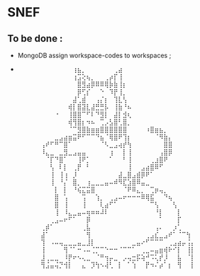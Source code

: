 # SNEF
## To be done :
* MongoDB assign workspace-codes to workspaces ;

* ⠀⠀⠀⠀⠀⠀⠀⠀⠀⠀⠀⠀⢰⣦⡀⠀⠀⠀⠀⠀⠀⢀⣴⠀⠀⠀⠀⠀⠀⠀⠀⠀⠀⠀⠀⠀⠀⠀⠀⠀
⠀⠀⠀⠀⠀⠀⠀⠀⠀⠀⠀⠀⢰⣩⢕⢦⡀⠀⠀⢀⡴⡏⢸⠀⠀⠀⠀⠀⠀⠀⠀⠀⠀⠀⠀⠀⠀⠀⠀⠀
⠀⠀⠀⠀⠀⠀⠀⠀⠀⠀⠀⠀⠀⣿⣻⣴⡿⠿⠿⢿⡷⣷⢸⡆⠀⠀⠀⠀⠀⠀⠀⠀⠀⠀⠀⠀⠀⠀⠀⠀
⠀⠀⠀⠀⠀⠀⠀⠀⠀⠀⠀⠀⠀⡿⢋⡎⠀⠀⠑⠀⠹⡟⢸⡀⠀⠀⠀⠀⠀⠀⠀⠀⠀⠀⠀⠀⠀⠀⠀⠀
⠀⠀⠀⠀⠀⠀⠀⠀⠀⠀⠀⠀⣼⢁⣾⠀⠀⢠⡌⡆⠀⢹⣇⢣⠀⠀⠀⠀⠀⠀⠀⠀⠀⠀⠀⠀⠀⠀⠀⠀
⠀⠀⠀⠀⠀⠀⠀⠀⠀⠀⠀⢾⡇⣿⣽⣇⣼⣛⣛⡧⠀⢸⣷⠘⠦⠀⠀⠀⠀⠀⠀⠀⠀⠀⠀⠀⠀⠀⠀⠀
⠀⠀⠀⠀⠀⠀⠀⠀⠐⠀⠀⢸⣿⣿⠉⠋⠇⠙⣻⡇⠀⣼⡇⣺⢆⠀⠀⠀⠀⠀⠀⠀⠀⠀⠀⠀⠀⠀⠀⠀
⠀⠀⠀⠀⠀⠀⠀⠀⠀⠀⠀⢾⢻⣿⡆⠲⠦⠀⢉⡠⣣⣿⢃⣿⡀⠀⠀⠀⠀⠀⠀⠀⠀⠀⠀⠀⠀⠀⠀⠀
⠀⠀⠀⠀⠀⠀⠀⠀⠀⠀⠀⠈⠉⣻⣿⣷⣶⣶⣿⣿⣿⣿⣿⣿⠀⠀⠀⠀⠰⣿⣶⣦⡀⠀⠀⠀⠀⠀⠀⠀
⠀⠀⠀⠀⠀⠀⠀⠀⣀⣠⣴⣶⣭⠟⠋⠉⠉⠙⣦⠈⢿⣿⠟⢹⡆⠀⠀⠀⠀⠀⠈⠻⣷⡄⠀⠀⠀⠀⠀⠀
⠀⠀⠀⠀⠀⢠⠞⠋⠛⠉⣿⠁⠀⠀⠀⠀⠀⠀⠈⠣⣀⣠⢴⡞⢳⠀⠀⠀⠀⠀⠀⠀⣿⣿⠀⠀⠀⠀⠀⠀
⠀⠀⠀⠀⠀⠸⣄⣀⠀⣀⣻⣀⣠⣤⣤⠀⠀⠀⠀⠀⢰⠀⠀⡇⢸⠀⠀⠀⠀⠀⠀⢠⣿⡿⠀⠀⠀⠀⠀⠀
⠀⠀⠀⠀⠀⠀⠈⡏⠙⣿⠁⠀⠀⢸⠟⡁⠀⠀⠀⠀⠁⠀⠀⠃⢸⠀⠀⠀⠀⢀⣰⣿⠟⠀⠀⠀⠀⠀⠀⠀
⠀⠀⠀⠀⠀⠀⠀⢣⠀⠇⡇⠀⢀⡟⠀⠃⠀⠀⠀⠀⠀⠀⠀⠀⢸⠀⠀⣠⣴⣿⠿⠋⠀⠀⠀⠀⠀⠀⠀⠀
⠀⠀⠀⠀⠀⠀⠀⢸⠀⢸⢰⠀⡸⠀⠀⠀⠀⠀⠀⠀⠀⠀⣼⣀⣿⣠⣾⡿⠟⠁⠀⠀⠀⠀⠀⠀⠀⠀⠀⠀
⠀⠀⠀⠀⠀⠀⠀⢸⠀⠘⡌⠀⣿⡀⠀⢰⣀⣀⣀⣤⠤⠾⠻⣏⣱⣿⠿⣤⣀⠀⠀⠀⠀⠀⠀⠀⠀⠀⠀⠀
⠀⠀⠀⠀⠀⠀⠀⠀⡇⠀⡇⠀⠘⢮⣍⣭⣿⠀⠀⠀⠀⠀⠀⠈⠟⠿⣄⡀⠀⢉⡶⢤⡀⠀⠀⠀⠀⠀⠀⠀
⠀⠀⠀⠀⠀⠀⠀⠀⣿⠀⢡⠀⠀⠀⢩⠀⠀⢱⡀⠀⢀⣠⠤⠖⠒⠒⠒⠿⢿⣯⠀⠀⠙⢦⠀⠀⠀⠀⠀⠀
⠀⠀⠀⠀⠀⠀⠀⠀⣿⠀⢸⠀⠀⠀⢸⠀⠀⠀⢇⣴⠋⠁⠀⠀⠀⠀⠀⠀⠀⠉⢣⠀⠀⠀⢣⠀⠀⠀⠀⠀
⠀⠀⠀⠀⠀⠀⠀⠀⢸⠀⠸⣄⣀⣤⠤⢶⠶⠶⠼⠇⠀⠀⠀⠀⠀⠀⠀⠀⠀⠀⠘⡇⠀⠀⠀⡇⠀⠀⠀⠀
⠀⠀⠀⠀⠀⠀⠀⢀⣠⠤⠖⠋⠁⠀⠀⡿⠀⠀⠀⠀⠀⠀⠀⠀⠀⠀⠀⠀⠀⠀⠀⠁⠀⠀⠀⡏⠀⠀⠀⠀
⠀⠀⠀⠀⠀⢀⡾⠁⠀⠀⠀⠀⠀⠀⢀⣧⠀⠀⠀⠀⠀⠀⠀⠀⠀⠀⠀⠀⠀⠀⢠⠄⠀⠀⡰⢁⠀⠀⠀⠀
⠀⠀⠀⠀⠀⣼⠁⠀⠀⠀⠀⠀⠀⠀⠀⢻⠀⠀⠀⠀⠀⠀⠀⠀⠀⠀⠀⠀⢀⣠⣎⣀⣠⠞⠁⠈⠉⢳⠀⠀
⠀⠀⠀⠀⠀⢹⠀⠠⠤⢤⣀⣀⣀⣤⣀⣸⡇⠀⠀⠀⠀⠀⠀⠀⠀⣀⣤⠔⠋⠉⠉⠉⠀⢀⣠⣴⡤⢨⡄⠀
⠀⠀⠀⠀⠀⢸⠀⠀⠀⠀⢻⠈⠁⠒⠠⠤⢈⡉⠉⠑⠒⠒⠈⠉⠉⠁⠀⢀⣀⠤⣤⣶⢾⠗⠊⡇⠀⢸⡇⠀
⠀⠀⠀⠀⠀⣸⢀⣀⣀⠀⠸⡟⠖⠢⢄⣀⠀⠈⠛⢲⡤⣀⠀⡠⢤⣒⡯⢵⠚⠩⢅⡞⡸⠀⠀⣧⠀⠈⡇⠀
⠀⠀⠀⠀⠀⢻⣨⣤⢬⡙⢺⡇⠀⠀⣄⠀⡹⢳⠢⢼⢃⠀⡇⠀⠁⢱⠀⠀⡟⠲⠌⡴⠁⡆⠀⢻⠀⠀⡇⠀
